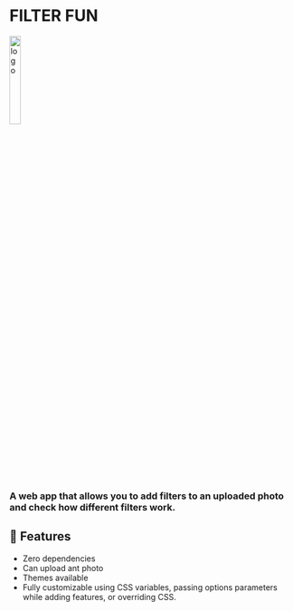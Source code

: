 # FILTER FUN

<p><img src="https://raw.githubusercontent.com/PawanKolhe/color-calendar/master/screenshots/logo.png" alt="logo" width="20%" /></p>

### A web app that allows you to add filters to an uploaded photo and check how different filters work.

## 🚀 Features

- Zero dependencies
- Can upload ant photo
- Themes available
- Fully customizable using CSS variables, passing options parameters while adding features, or overriding CSS.
